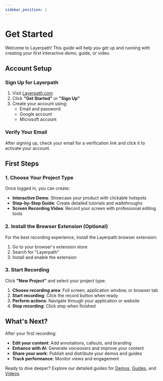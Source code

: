 ```yaml
---
sidebar_position: 1
---
```


# Get Started

Welcome to Layerpath! This guide will help you get up and running with creating your first interactive demo, guide, or video.

## Account Setup

### Sign Up for Layerpath

1. Visit [Layerpath.com](https://layerpath.com)
2. Click **"Get Started"** or **"Sign Up"**
3. Create your account using:
   - Email and password
   - Google account
   - Microsoft account

### Verify Your Email

After signing up, check your email for a verification link and click it to activate your account.

## First Steps

### 1. Choose Your Project Type

Once logged in, you can create:

- **Interactive Demo**: Showcase your product with clickable hotspots
- **Step-by-Step Guide**: Create detailed tutorials and walkthroughs
- **Screen Recording Video**: Record your screen with professional editing tools

### 2. Install the Browser Extension (Optional)

For the best recording experience, install the Layerpath browser extension:

1. Go to your browser's extension store
2. Search for "Layerpath"
3. Install and enable the extension

### 3. Start Recording

Click **"New Project"** and select your project type:

1. **Choose recording area**: Full screen, application window, or browser tab
2. **Start recording**: Click the record button when ready
3. **Perform actions**: Navigate through your application or website
4. **Stop recording**: Click stop when finished

## What's Next?

After your first recording:

- **Edit your content**: Add annotations, callouts, and branding
- **Enhance with AI**: Generate voiceovers and improve your content
- **Share your work**: Publish and distribute your demos and guides
- **Track performance**: Monitor views and engagement

Ready to dive deeper? Explore our detailed guides for [Demos](../demos/overview), [Guides](../guides/editing-a-guide), and [Videos](../videos/video-overview).
